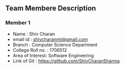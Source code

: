 ## Team Membere Description

### Member 1

- Name     : Shiv Charan
- email id : shivcharanmt@gmail.com
- Branch   : Computer Science Department
- College Roll no. : 1706512
- Area of Interest: Software Engineering
- Link of Git : https://github.com/ShivCharanSharma
